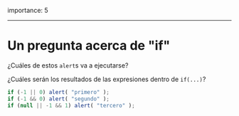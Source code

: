 importance: 5

---

# Un pregunta acerca de "if"

¿Cuáles de estos `alert`s va a ejecutarse?

¿Cuáles serán los resultados de las expresiones dentro de `if(...)`?

```js
if (-1 || 0) alert( "primero" );
if (-1 && 0) alert( "segundo" );
if (null || -1 && 1) alert( "tercero" );
```

